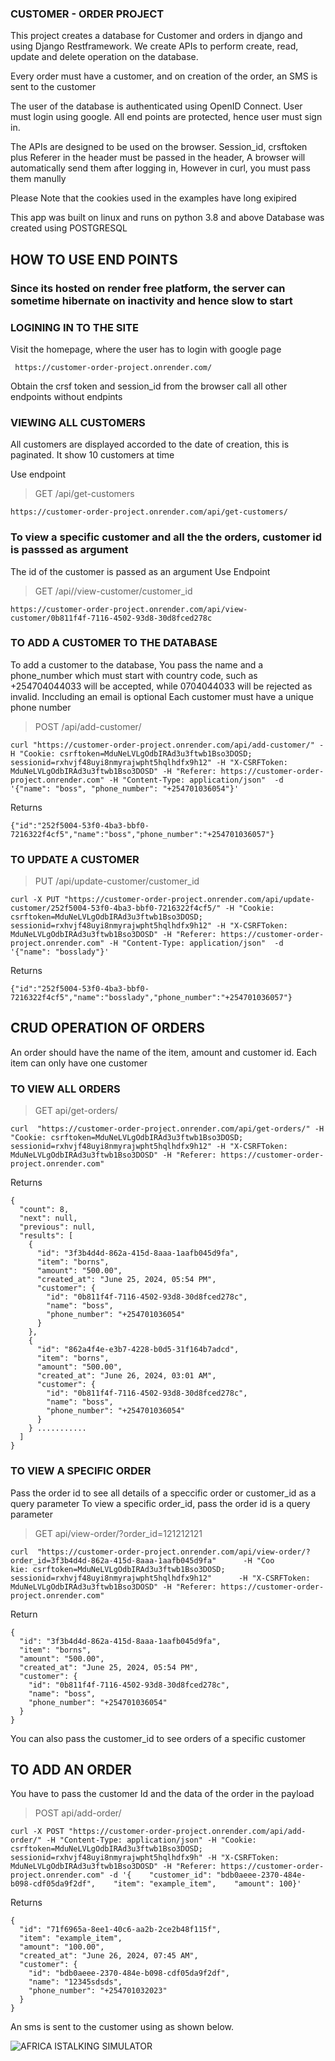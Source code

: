 ### CUSTOMER - ORDER PROJECT

This project creates a database for Customer and orders in django and using Django Restframework.
We create APIs to perform create, read, update and delete operation on the database.

Every order must have a customer, and on creation of the order, an SMS is sent to the customer

The user of the database is authenticated using OpenID Connect. User must login using google. 
All end points are protected, hence user must sign in. 

The APIs are designed to be used on the browser.
Session_id, crsftoken plus Referer in the header must be passed in the header,
A browser will automatically send them after logging in,
However in curl, you must pass them manully

Please Note that the cookies used in the examples have long exipired


This app was built on linux and runs on python 3.8 and above
Database was created using POSTGRESQL


## HOW TO USE END POINTS
### Since its hosted on render free platform, the server can sometime hibernate on inactivity and hence slow to start

### LOGINING IN TO THE SITE
Visit the homepage, where the user has to login with google page
```
 https://customer-order-project.onrender.com/
```
Obtain the crsf token and session_id from the browser call 
all other endpoints without endpints

### VIEWING ALL CUSTOMERS
All customers are displayed accorded to the date of creation, this is paginated.
It show 10 customers at time

Use endpoint
> GET /api/get-customers
```
https://customer-order-project.onrender.com/api/get-customers/
```

### To view a specific customer and all the the orders, customer id is passsed as argument
The id of the customer is passed as an argument
Use Endpoint
> GET /api//view-customer/customer_id
```
https://customer-order-project.onrender.com/api/view-customer/0b811f4f-7116-4502-93d8-30d8fced278c
```

### TO ADD A CUSTOMER TO THE DATABASE 
To add a customer to the database, You pass the name and a phone_number which must start with country code, such as
+254704044033 will be accepted, while 0704044033 will be rejected as invalid.
Inccluding an email is optional
Each customer must have a unique phone number
> POST /api/add-customer/
```
curl "https://customer-order-project.onrender.com/api/add-customer/" -H "Cookie: csrftoken=MduNeLVLgOdbIRAd3u3ftwb1Bso3DOSD; sessionid=rxhvjf48uyi8nmyrajwpht5hqlhdfx9h12" -H "X-CSRFToken: MduNeLVLgOdbIRAd3u3ftwb1Bso3DOSD" -H "Referer: https://customer-order-project.onrender.com" -H "Content-Type: application/json"  -d '{"name": "boss", "phone_number": "+254701036054"}'
```

Returns 
```
{"id":"252f5004-53f0-4ba3-bbf0-7216322f4cf5","name":"boss","phone_number":"+254701036057"} 

```

### TO UPDATE A CUSTOMER
> PUT /api/update-customer/customer_id
```
curl -X PUT "https://customer-order-project.onrender.com/api/update-customer/252f5004-53f0-4ba3-bbf0-7216322f4cf5/" -H "Cookie: csrftoken=MduNeLVLgOdbIRAd3u3ftwb1Bso3DOSD; sessionid=rxhvjf48uyi8nmyrajwpht5hqlhdfx9h12" -H "X-CSRFToken: MduNeLVLgOdbIRAd3u3ftwb1Bso3DOSD" -H "Referer: https://customer-order-project.onrender.com" -H "Content-Type: application/json"  -d '{"name": "bosslady"}'
```
Returns
```
{"id":"252f5004-53f0-4ba3-bbf0-7216322f4cf5","name":"bosslady","phone_number":"+254701036057"}
```
## CRUD OPERATION OF ORDERS
An order should have the name of the item, amount and customer id.
Each item can only have one customer

### TO VIEW ALL ORDERS
> GET api/get-orders/
```
curl  "https://customer-order-project.onrender.com/api/get-orders/" -H "Cookie: csrftoken=MduNeLVLgOdbIRAd3u3ftwb1Bso3DOSD; sessionid=rxhvjf48uyi8nmyrajwpht5hqlhdfx9h12" -H "X-CSRFToken: MduNeLVLgOdbIRAd3u3ftwb1Bso3DOSD" -H "Referer: https://customer-order-project.onrender.com" 
```

Returns

```
{
  "count": 8,
  "next": null,
  "previous": null,
  "results": [
    {
      "id": "3f3b4d4d-862a-415d-8aaa-1aafb045d9fa",
      "item": "borns",
      "amount": "500.00",
      "created_at": "June 25, 2024, 05:54 PM",
      "customer": {
        "id": "0b811f4f-7116-4502-93d8-30d8fced278c",
        "name": "boss",
        "phone_number": "+254701036054"
      }
    },
    {
      "id": "862a4f4e-e3b7-4228-b0d5-31f164b7adcd",
      "item": "borns",
      "amount": "500.00",
      "created_at": "June 26, 2024, 03:01 AM",
      "customer": {
        "id": "0b811f4f-7116-4502-93d8-30d8fced278c",
        "name": "boss",
        "phone_number": "+254701036054"
      }
    } ...........
  ]
}
```

### TO VIEW A SPECIFIC ORDER
Pass the order id to see all details of a speccific order or customer_id as a query parameter
To view a specific order_id, pass the order id is a query parameter
> GET api/view-order/?order_id=121212121
```
curl  "https://customer-order-project.onrender.com/api/view-order/?order_id=3f3b4d4d-862a-415d-8aaa-1aafb045d9fa"      -H "Coo
kie: csrftoken=MduNeLVLgOdbIRAd3u3ftwb1Bso3DOSD; sessionid=rxhvjf48uyi8nmyrajwpht5hqlhdfx9h12"      -H "X-CSRFToken: MduNeLVLgOdbIRAd3u3ftwb1Bso3DOSD" -H "Referer: https://customer-order-project.onrender.com"
```

Return
``` 
{
  "id": "3f3b4d4d-862a-415d-8aaa-1aafb045d9fa",
  "item": "borns",
  "amount": "500.00",
  "created_at": "June 25, 2024, 05:54 PM",
  "customer": {
    "id": "0b811f4f-7116-4502-93d8-30d8fced278c",
    "name": "boss",
    "phone_number": "+254701036054"
  }
}
```
You can also pass the customer_id to see orders of a specific customer


## TO ADD AN ORDER
You have to pass the customer Id and the data of the order in the payload
> POST api/add-order/
```
curl -X POST "https://customer-order-project.onrender.com/api/add-order/" -H "Content-Type: application/json" -H "Cookie: csrftoken=MduNeLVLgOdbIRAd3u3ftwb1Bso3DOSD; sessionid=rxhvjf48uyi8nmyrajwpht5hqlhdfx9h" -H "X-CSRFToken: MduNeLVLgOdbIRAd3u3ftwb1Bso3DOSD" -H "Referer: https://customer-order-project.onrender.com" -d '{    "customer_id": "bdb0aeee-2370-484e-b098-cdf05da9f2df",    "item": "example_item",    "amount": 100}'
```
Returns
```
{
  "id": "71f6965a-8ee1-40c6-aa2b-2ce2b48f115f",
  "item": "example_item",
  "amount": "100.00",
  "created_at": "June 26, 2024, 07:45 AM",
  "customer": {
    "id": "bdb0aeee-2370-484e-b098-cdf05da9f2df",
    "name": "12345sdsds",
    "phone_number": "+254701032023"
  }
}
```
An sms is sent to the customer using as shown below. 

![AFRICA ISTALKING SIMULATOR](https://github.com/bion-slmn/customer_order_project/assets/122830539/6197d46a-9d1c-44f6-8d87-8e9496e096cb)


